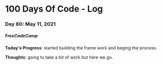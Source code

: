 # 100 Days Of Code - Log
### Day 80: May 11, 2021
##### FreeCodeCamp 

**Today's Progress**: started building the frame work and beging the process.  

**Thoughts**: going to take a bit of work but here we go. 